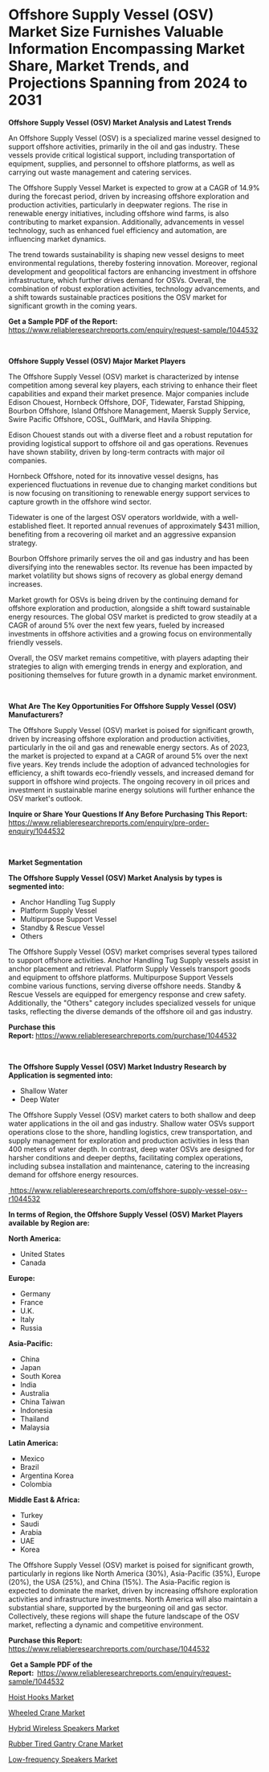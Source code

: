 <p><h1>Offshore Supply Vessel (OSV) Market Size Furnishes Valuable Information Encompassing Market Share, Market Trends, and Projections Spanning from 2024 to 2031</h1></p><p><strong>Offshore Supply Vessel (OSV) Market Analysis and Latest Trends</strong></p>
<p><p>An Offshore Supply Vessel (OSV) is a specialized marine vessel designed to support offshore activities, primarily in the oil and gas industry. These vessels provide critical logistical support, including transportation of equipment, supplies, and personnel to offshore platforms, as well as carrying out waste management and catering services. </p><p>The Offshore Supply Vessel Market is expected to grow at a CAGR of 14.9% during the forecast period, driven by increasing offshore exploration and production activities, particularly in deepwater regions. The rise in renewable energy initiatives, including offshore wind farms, is also contributing to market expansion. Additionally, advancements in vessel technology, such as enhanced fuel efficiency and automation, are influencing market dynamics. </p><p>The trend towards sustainability is shaping new vessel designs to meet environmental regulations, thereby fostering innovation. Moreover, regional development and geopolitical factors are enhancing investment in offshore infrastructure, which further drives demand for OSVs. Overall, the combination of robust exploration activities, technology advancements, and a shift towards sustainable practices positions the OSV market for significant growth in the coming years.</p></p>
<p><strong>Get a Sample PDF of the Report:&nbsp;</strong> <a href="https://www.reliableresearchreports.com/enquiry/request-sample/1044532?utm_campaign=34&utm_medium=2&utm_source=Github&utm_content=ia&utm_term=19102024&utm_id=offshore-supply-vessel-osv">https://www.reliableresearchreports.com/enquiry/request-sample/1044532</a></p>
<p>&nbsp;</p>
<p><strong>Offshore Supply Vessel (OSV) Major Market Players</strong></p>
<p><p>The Offshore Supply Vessel (OSV) market is characterized by intense competition among several key players, each striving to enhance their fleet capabilities and expand their market presence. Major companies include Edison Chouest, Hornbeck Offshore, DOF, Tidewater, Farstad Shipping, Bourbon Offshore, Island Offshore Management, Maersk Supply Service, Swire Pacific Offshore, COSL, GulfMark, and Havila Shipping.</p><p>Edison Chouest stands out with a diverse fleet and a robust reputation for providing logistical support to offshore oil and gas operations. Revenues have shown stability, driven by long-term contracts with major oil companies.</p><p>Hornbeck Offshore, noted for its innovative vessel designs, has experienced fluctuations in revenue due to changing market conditions but is now focusing on transitioning to renewable energy support services to capture growth in the offshore wind sector.</p><p>Tidewater is one of the largest OSV operators worldwide, with a well-established fleet. It reported annual revenues of approximately $431 million, benefiting from a recovering oil market and an aggressive expansion strategy.</p><p>Bourbon Offshore primarily serves the oil and gas industry and has been diversifying into the renewables sector. Its revenue has been impacted by market volatility but shows signs of recovery as global energy demand increases.</p><p>Market growth for OSVs is being driven by the continuing demand for offshore exploration and production, alongside a shift toward sustainable energy resources. The global OSV market is predicted to grow steadily at a CAGR of around 5% over the next few years, fueled by increased investments in offshore activities and a growing focus on environmentally friendly vessels.</p><p>Overall, the OSV market remains competitive, with players adapting their strategies to align with emerging trends in energy and exploration, and positioning themselves for future growth in a dynamic market environment.</p></p>
<p>&nbsp;</p>
<p><strong>What Are The Key Opportunities For Offshore Supply Vessel (OSV) Manufacturers?</strong></p>
<p><p>The Offshore Supply Vessel (OSV) market is poised for significant growth, driven by increasing offshore exploration and production activities, particularly in the oil and gas and renewable energy sectors. As of 2023, the market is projected to expand at a CAGR of around 5% over the next five years. Key trends include the adoption of advanced technologies for efficiency, a shift towards eco-friendly vessels, and increased demand for support in offshore wind projects. The ongoing recovery in oil prices and investment in sustainable marine energy solutions will further enhance the OSV market's outlook.</p></p>
<p><strong>Inquire or Share Your Questions If Any Before Purchasing This Report:</strong> <a href="https://www.reliableresearchreports.com/enquiry/pre-order-enquiry/1044532?utm_campaign=34&utm_medium=2&utm_source=Github&utm_content=ia&utm_term=19102024&utm_id=offshore-supply-vessel-osv">https://www.reliableresearchreports.com/enquiry/pre-order-enquiry/1044532</a></p>
<p>&nbsp;</p>
<p><strong>Market Segmentation</strong></p>
<p><strong>The Offshore Supply Vessel (OSV) Market Analysis by types is segmented into:</strong></p>
<p><ul><li>Anchor Handling Tug Supply</li><li>Platform Supply Vessel</li><li>Multipurpose Support Vessel</li><li>Standby & Rescue Vessel</li><li>Others</li></ul></p>
<p><p>The Offshore Supply Vessel (OSV) market comprises several types tailored to support offshore activities. Anchor Handling Tug Supply vessels assist in anchor placement and retrieval. Platform Supply Vessels transport goods and equipment to offshore platforms. Multipurpose Support Vessels combine various functions, serving diverse offshore needs. Standby & Rescue Vessels are equipped for emergency response and crew safety. Additionally, the "Others" category includes specialized vessels for unique tasks, reflecting the diverse demands of the offshore oil and gas industry.</p></p>
<p><strong>Purchase this Report:&nbsp;</strong><a href="https://www.reliableresearchreports.com/purchase/1044532?utm_campaign=34&utm_medium=2&utm_source=Github&utm_content=ia&utm_term=19102024&utm_id=offshore-supply-vessel-osv">https://www.reliableresearchreports.com/purchase/1044532</a></p>
<p>&nbsp;</p>
<p><strong>The Offshore Supply Vessel (OSV) Market Industry Research by Application is segmented into:</strong></p>
<p><ul><li>Shallow Water</li><li>Deep Water</li></ul></p>
<p><p>The Offshore Supply Vessel (OSV) market caters to both shallow and deep water applications in the oil and gas industry. Shallow water OSVs support operations close to the shore, handling logistics, crew transportation, and supply management for exploration and production activities in less than 400 meters of water depth. In contrast, deep water OSVs are designed for harsher conditions and deeper depths, facilitating complex operations, including subsea installation and maintenance, catering to the increasing demand for offshore energy resources.</p></p>
<p><a href="https://www.reliableresearchreports.com/offshore-supply-vessel-osv--r1044532?utm_campaign=34&utm_medium=2&utm_source=Github&utm_content=ia&utm_term=19102024&utm_id=offshore-supply-vessel-osv">&nbsp;https://www.reliableresearchreports.com/offshore-supply-vessel-osv--r1044532</a></p>
<p><strong>In terms of Region, the Offshore Supply Vessel (OSV) Market Players available by Region are:</strong></p>
<p>
    <p> <strong> North America: </strong>
        <ul>
            <li>United States</li>
            <li>Canada</li>
        </ul>
        </p> 
    <p> <strong> Europe: </strong>
        <ul>
            <li>Germany</li>
            <li>France</li>
            <li>U.K.</li>
            <li>Italy</li>
            <li>Russia</li>
        </ul>
        </p> 
    <p> <strong> Asia-Pacific: </strong>
        <ul>
            <li>China</li>
            <li>Japan</li>
            <li>South Korea</li>
            <li>India</li>
            <li>Australia</li>
            <li>China Taiwan</li>
            <li>Indonesia</li>
            <li>Thailand</li>
            <li>Malaysia</li>
        </ul>
        </p> 
    <p> <strong> Latin America: </strong>
        <ul>
            <li>Mexico</li>
            <li>Brazil</li>
            <li>Argentina Korea</li>
            <li>Colombia</li>
        </ul>
        </p> 
    <p> <strong> Middle East & Africa: </strong>
        <ul>
            <li>Turkey</li>
            <li>Saudi</li>
            <li>Arabia</li>
            <li>UAE</li>
            <li>Korea</li>
        </ul>
    </p>
    </p>
<p><p>The Offshore Supply Vessel (OSV) market is poised for significant growth, particularly in regions like North America (30%), Asia-Pacific (35%), Europe (20%), the USA (25%), and China (15%). The Asia-Pacific region is expected to dominate the market, driven by increasing offshore exploration activities and infrastructure investments. North America will also maintain a substantial share, supported by the burgeoning oil and gas sector. Collectively, these regions will shape the future landscape of the OSV market, reflecting a dynamic and competitive environment.</p></p>
<p><strong>Purchase this Report: </strong><a href="https://www.reliableresearchreports.com/purchase/1044532?utm_campaign=34&utm_medium=2&utm_source=Github&utm_content=ia&utm_term=19102024&utm_id=offshore-supply-vessel-osv">https://www.reliableresearchreports.com/purchase/1044532</a></p>
<p>&nbsp;<strong>Get a Sample PDF of the Report:&nbsp;&nbsp;</strong><a href="https://www.reliableresearchreports.com/enquiry/request-sample/1044532?utm_campaign=34&utm_medium=2&utm_source=Github&utm_content=ia&utm_term=19102024&utm_id=offshore-supply-vessel-osv">https://www.reliableresearchreports.com/enquiry/request-sample/1044532</a></p>
<p><strong></strong></p>
<p><p><a href="https://www.linkedin.com/pulse/global-hoist-hooks-industry-analysis-report-market-size-share-lojnc?utm_campaign=34&utm_medium=2&utm_source=Github&utm_content=ia&utm_term=19102024&utm_id=offshore-supply-vessel-osv">Hoist Hooks Market</a></p><p><a href="https://www.linkedin.com/pulse/wheeled-crane-market-overview-forecast-2024-2031-detailed-study-af93c?utm_campaign=34&utm_medium=2&utm_source=Github&utm_content=ia&utm_term=19102024&utm_id=offshore-supply-vessel-osv">Wheeled Crane Market</a></p><p><a href="https://github.com/avilarotedlowkog/Market-Research-Report-List-1/blob/main/hybrid-wireless-speakers-market.md?utm_campaign=34&utm_medium=2&utm_source=Github&utm_content=ia&utm_term=19102024&utm_id=offshore-supply-vessel-osv">Hybrid Wireless Speakers Market</a></p><p><a href="https://issuu.com/reportprime-2/docs/rubber-tired-gantry-crane-market-si_c69ec05f6f0c7a?utm_campaign=34&utm_medium=2&utm_source=Github&utm_content=ia&utm_term=19102024&utm_id=offshore-supply-vessel-osv">Rubber Tired Gantry Crane Market</a></p><p><a href="https://github.com/fannklhimesu/Market-Research-Report-List-1/blob/main/low-frequency-speakers-market.md?utm_campaign=34&utm_medium=2&utm_source=Github&utm_content=ia&utm_term=19102024&utm_id=offshore-supply-vessel-osv">Low-frequency Speakers Market</a></p></p>